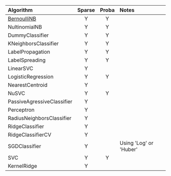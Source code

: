 | Algorithm | Sparse | Proba | Notes |
|:----------|:----------:|:----------:|:----------|
|[BernoulliNB](http://scikit-learn.org/stable/modules/generated/sklearn.naive_bayes.BernoulliNB.html)|Y|Y||
|NultinomialNB|Y|Y||
|DummyClassifier|Y|Y||
|KNeighborsClassifier|Y|Y||
|LabelPropagation|Y|Y||
|LabelSpreading|Y|Y||
|LinearSVC|Y|||
|LogisticRegression|Y|Y||
|NearestCentroid|Y|||
|NuSVC|Y|Y||
|PassiveAgressiveClassifier|Y|||
|Perceptron|Y|||
|RadiusNeighborsClassifier|Y|||
|RidgeClassifier|Y|||
|RidgeClassifierCV|Y|||
|SGDClassifier|Y||Using 'Log' or 'Huber'|
|SVC|Y|Y||
|KernelRidge | Y |  ||
